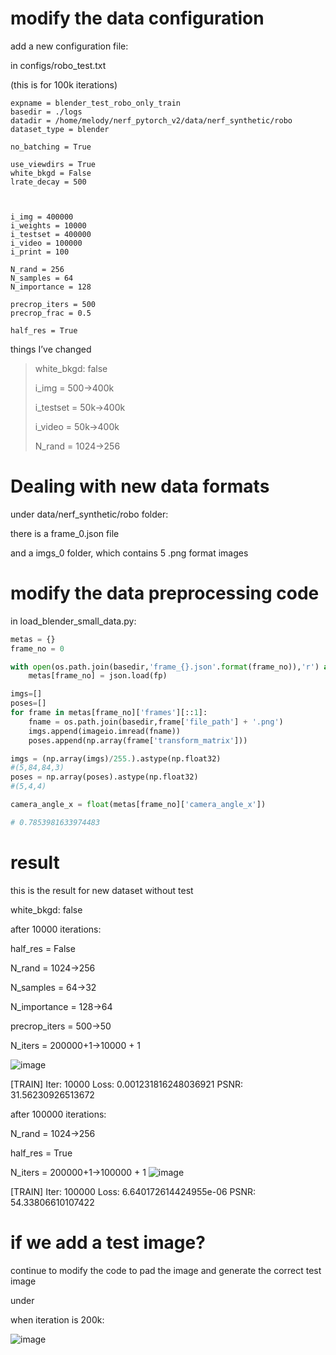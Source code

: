 # modify the data configuration

add a new configuration file:

in configs/robo_test.txt

(this is for 100k iterations)



```
expname = blender_test_robo_only_train
basedir = ./logs
datadir = /home/melody/nerf_pytorch_v2/data/nerf_synthetic/robo
dataset_type = blender

no_batching = True

use_viewdirs = True
white_bkgd = False
lrate_decay = 500



i_img = 400000
i_weights = 10000
i_testset = 400000
i_video = 100000
i_print = 100

N_rand = 256
N_samples = 64
N_importance = 128

precrop_iters = 500
precrop_frac = 0.5

half_res = True
```





things I’ve changed

> white_bkgd: false
>
> i_img = 500->400k
>
> i_testset = 50k->400k
>
> i_video = 50k->400k
>
> N_rand = 1024->256
>





# Dealing with new data formats

under data/nerf_synthetic/robo folder:

there is a frame_0.json file

and a imgs_0 folder, which contains 5 .png format images



# modify the data preprocessing code

in load_blender_small_data.py:

```python
metas = {}
frame_no = 0

with open(os.path.join(basedir,'frame_{}.json'.format(frame_no)),'r') as fp:
    metas[frame_no] = json.load(fp)
```



```python
imgs=[]
poses=[]
for frame in metas[frame_no]['frames'][::1]:
    fname = os.path.join(basedir,frame['file_path'] + '.png')
    imgs.append(imageio.imread(fname))
    poses.append(np.array(frame['transform_matrix']))

imgs = (np.array(imgs)/255.).astype(np.float32)
#(5,84,84,3)
poses = np.array(poses).astype(np.float32)
#(5,4,4)
```



```python
camera_angle_x = float(metas[frame_no]['camera_angle_x'])

# 0.7853981633974483
```

# result

this is the result for new dataset without test


white_bkgd: false


after 10000 iterations:


half_res = False


N_rand = 1024->256


N_samples = 64->32


N_importance = 128->64


precrop_iters = 500->50


N_iters = 200000+1->10000 + 1


![image](https://github.com/lllpsy/rl-lab/assets/59329407/7eb7bf71-b610-4e0f-9ed2-34e27dc50bcb)


[TRAIN] Iter: 10000 Loss: 0.001231816248036921  PSNR: 31.56230926513672   


after 100000 iterations:

N_rand = 1024->256

half_res = True

N_iters = 200000+1->100000 + 1
![image](https://github.com/lllpsy/nerf_pytorch_v2/assets/59329407/c4303114-43cd-4fb0-b092-3bb3a4f5f29b)


[TRAIN] Iter: 100000 Loss: 6.640172614424955e-06  PSNR: 54.33806610107422


# if we add a test image?

continue to modify the code to pad the image and generate the correct test image


under





when iteration is 200k:

![image](https://github.com/lllpsy/nerf_pytorch_v2/assets/59329407/30f00e57-a570-44a3-bc62-2f1f14673e3d)

